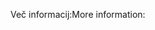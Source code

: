 <span data-ttu-id="3366f-101">Več informacij:</span><span class="sxs-lookup"><span data-stu-id="3366f-101">More information:</span></span>